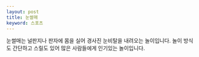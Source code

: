 ```yaml
---
layout: post
title: 눈썰매
keyword: 스포츠
---
```


<p>눈썰매는 널판지나 판자에 몸을 실어 경사진 눈비탈을 내려오는 놀이입니다. 놀이 방식도 간단하고 스릴도 있어 많은 사람들에게 인기있는 놀이입니다. </p>